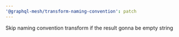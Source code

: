 ```yaml
---
'@graphql-mesh/transform-naming-convention': patch
---
```


Skip naming convention transform if the result gonna be empty string
